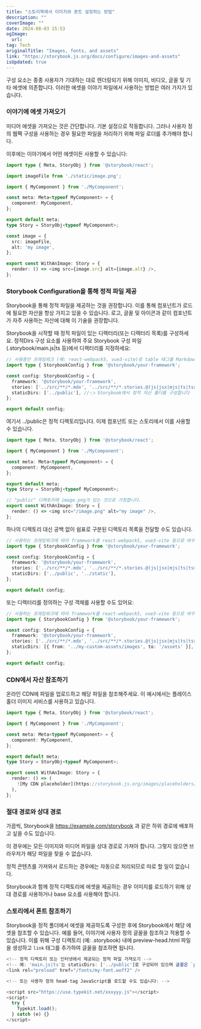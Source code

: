 ```yaml
---
title: "스토리북에서 이미지와 폰트 설정하는 방법"
description: ""
coverImage: ""
date: 2024-08-03 15:53
ogImage: 
  url: 
tag: Tech
originalTitle: "Images, fonts, and assets"
link: "https://storybook.js.org/docs/configure/images-and-assets"
isUpdated: true
---
```







구성 요소는 종종 사용자가 기대하는 대로 렌더링되기 위해 이미지, 비디오, 글꼴 및 기타 에셋에 의존합니다. 이러한 에셋을 이야기 파일에서 사용하는 방법은 여러 가지가 있습니다.

### 이야기에 에셋 가져오기

미디어 에셋을 가져오는 것은 간단합니다. 기본 설정으로 작동합니다. 그러나 사용자 정의 웹팩 구성을 사용하는 경우 필요한 파일을 처리하기 위해 파일 로더를 추가해야 합니다.

이후에는 이야기에서 어떤 에셋이든 사용할 수 있습니다:



```typescript
import type { Meta, StoryObj } from '@storybook/react';

import imageFile from './static/image.png';

import { MyComponent } from './MyComponent';

const meta: Meta<typeof MyComponent> = {
  component: MyComponent,
};

export default meta;
type Story = StoryObj<typeof MyComponent>;

const image = {
  src: imageFile,
  alt: 'my image',
};

export const WithAnImage: Story = {
  render: () => <img src={image.src} alt={image.alt} />,
};
```

### Storybook Configuration을 통해 정적 파일 제공

Storybook을 통해 정적 파일을 제공하는 것을 권장합니다. 이를 통해 컴포넌트가 로드에 필요한 자산을 항상 가지고 있을 수 있습니다. 로고, 글꼴 및 아이콘과 같이 컴포넌트가 자주 사용하는 자산에 대해 이 기술을 권장합니다.

Storybook을 시작할 때 정적 파일이 있는 디렉터리(또는 디렉터리 목록)를 구성하세요. 정적Dirs 구성 요소를 사용하여 주요 Storybook 구성 파일(.storybook/main.js|ts 등)에서 디렉터리를 지정하세요:



```typescript
// 사용중인 프레임워크 (예: react-webpack5, vue3-vite)로 table 태그를 Markdown 형식으로 변경하세요
import type { StorybookConfig } from '@storybook/your-framework';

const config: StorybookConfig = {
  framework: '@storybook/your-framework',
  stories: ['../src/**/*.mdx', '../src/**/*.stories.@(js|jsx|mjs|ts|tsx)'],
  staticDirs: ['../public'], //👈 Storybook에서 정적 자산 폴더를 구성합니다
};

export default config;
```

여기서 ../public은 정적 디렉토리입니다. 이제 컴포넌트 또는 스토리에서 이를 사용할 수 있습니다.

```typescript
import type { Meta, StoryObj } from '@storybook/react';

import { MyComponent } from './MyComponent';

const meta: Meta<typeof MyComponent> = {
  component: MyComponent,
};

export default meta;
type Story = StoryObj<typeof MyComponent>;

// "public" 디렉토리에 image.png가 있는 것으로 가정합니다.
export const WithAnImage: Story = {
  render: () => <img src="/image.png" alt="my image" />,
};
```

하나의 디렉토리 대신 공백 없이 쉼표로 구분된 디렉토리 목록을 전달할 수도 있습니다.



```typescript
// 사용하는 프레임워크에 따라 framework를 react-webpack5, vue3-vite 등으로 바꾸세요.
import type { StorybookConfig } from '@storybook/your-framework';

const config: StorybookConfig = {
  framework: '@storybook/your-framework',
  stories: ['../src/**/*.mdx', '../src/**/*.stories.@(js|jsx|mjs|ts|tsx)'],
  staticDirs: ['../public', '../static'],
};

export default config;
```

또는 디렉터리를 정의하는 구성 객체를 사용할 수도 있어요:

```typescript
// 사용하는 프레임워크에 따라 framework를 react-webpack5, vue3-vite 등으로 바꾸세요.
import type { StorybookConfig } from '@storybook/your-framework';

const config: StorybookConfig = {
  framework: '@storybook/your-framework',
  stories: ['../src/**/*.mdx', '../src/**/*.stories.@(js|jsx|mjs|ts|tsx)'],
  staticDirs: [{ from: '../my-custom-assets/images', to: '/assets' }],
};

export default config;
```

### CDN에서 자산 참조하기



온라인 CDN에 파일을 업로드하고 해당 파일을 참조해주세요. 이 예시에서는 플레이스홀더 이미지 서비스를 사용하고 있습니다.

```typescript
import type { Meta, StoryObj } from '@storybook/react';

import { MyComponent } from './MyComponent';

const meta: Meta<typeof MyComponent> = {
  component: MyComponent,
};

export default meta;
type Story = StoryObj<typeof MyComponent>;

export const WithAnImage: Story = {
  render: () => (
    ![My CDN placeholder](https://storybook.js.org/images/placeholders/350x150.png)
  ),
};
```

### 절대 경로와 상대 경로

가끔씩, Storybook을 https://example.com/storybook 과 같은 하위 경로에 배포하고 싶을 수도 있습니다.



이 경우에는 모든 이미지와 미디어 파일을 상대 경로로 가져야 합니다. 그렇지 않으면 브라우저가 해당 파일을 찾을 수 없습니다.

정적 콘텐츠를 가져와서 로드하는 경우에는 자동으로 처리되므로 따로 할 일이 없습니다.

Storybook과 함께 정적 디렉토리에 에셋을 제공하는 경우 이미지를 로드하기 위해 상대 경로를 사용하거나 base 요소를 사용해야 합니다.

### 스토리에서 폰트 참조하기



Storybook을 정적 폴더에서 에셋을 제공하도록 구성한 후에 Storybook에서 해당 에셋을 참조할 수 있습니다. 예를 들어, 이야기에 사용자 정의 글꼴을 참조하고 적용할 수 있습니다. 이를 위해 구성 디렉토리 (예: .storybook) 내에 preview-head.html 파일을 생성하고 `link` 태그를 추가하여 글꼴을 참조하면 됩니다.

```typescript
<!-- 정적 디렉토리 또는 인터넷에서 제공되는 정적 파일 가져오기 -->
<!-- 예: 'main.js|ts'는 staticDirs: ['../public']로 구성되어 있으며 글꼴은 `public` 디렉토리 내의 `fonts` 디렉토리에 있습니다. -->
<link rel="preload" href="/fonts/my-font.woff2" />

<!-- 또는 사용자 정의 head-tag JavaScript를 로드할 수도 있습니다: -->

<script src="https://use.typekit.net/xxxyyy.js"></script>
<script>
  try {
    Typekit.load();
  } catch (e) {}
</script>
```